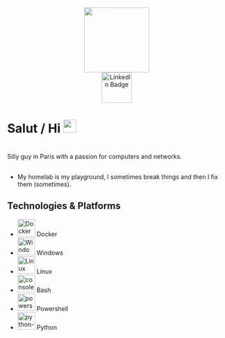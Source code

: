 ### 
<div id="header" align="center">
  <img src="https://media2.giphy.com/media/iIqmM5tTjmpOB9mpbn/giphy.gif?cid=6c09b952parogoc3t3j77sttab37yd24u7kpx0fkugima1zs&ep=v1_internal_gif_by_id&rid=giphy.gif&ct=g" width="150"/>
</div>
<div id="badges" align="center">
  <a href="https://www.linkedin.com/in/ouaneskoceila">
    <img src="https://img.shields.io/badge/LinkedIn-blue?style=for-the-badge&logo=linkedin&logoColor=white" width="70" alt="LinkedIn Badge"/>
  </a>
</div>

<h1>
  Salut / Hi 
  <img src="https://media.giphy.com/media/hvRJCLFzcasrR4ia7z/giphy.gif" width="30px"/>
</h1>

#

Silly guy in Paris with a passion for computers and networks. 

## 
- My homelab is my playground, I sometimes break things and then I fix them (sometimes).

## Technologies & Platforms

- <img src="https://img.icons8.com/color/48/000000/docker.png" alt="Docker" width="40" height="40"/> Docker
- <img src="https://img.icons8.com/color/48/000000/windows-logo.png" alt="Windows" width="40" height="40"/> Windows
- <img src="https://img.icons8.com/color/48/000000/linux.png" alt="Linux" width="40" height="40"/> Linux
- <img width="40" height="40" src="https://img.icons8.com/fluency/48/console.png" alt="console"/> Bash
- <img width="40" height="40" src="https://img.icons8.com/color/48/powershell.png" alt="powershell"/> Powershell
- <img width="40" height="40" src="https://img.icons8.com/color/48/python--v1.png" alt="python--v1"/> Python